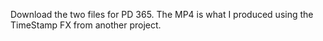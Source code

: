Download the two files for PD 365. The MP4 is what I produced using the TimeStamp FX from another project.
